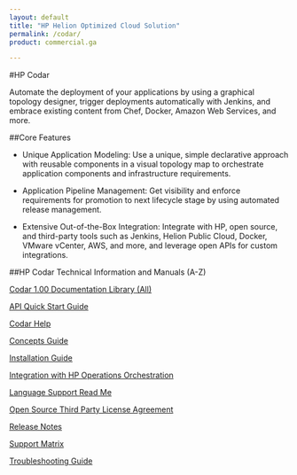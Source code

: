 ```yaml
---
layout: default
title: "HP Helion Optimized Cloud Solution"
permalink: /codar/
product: commercial.ga

---
```

<!--UNDER REVISION-->

 
#HP Codar

Automate the deployment of your applications by using a graphical topology designer, trigger deployments automatically with Jenkins, and embrace existing content from Chef, Docker, Amazon Web Services, and more.

##Core Features

* Unique Application Modeling: 
  Use a unique, simple declarative approach with reusable components in a visual topology map to orchestrate application components and infrastructure requirements.

* Application Pipeline Management: 
  Get visibility and enforce requirements for promotion to next lifecycle stage by using automated release management.

* Extensive Out-of-the-Box Integration: 
  Integrate with HP, open source, and third-party tools such as Jenkins, Helion Public Cloud, Docker, VMware vCenter, AWS, and more, and leverage open APIs for custom integrations.

##HP Codar Technical Information and Manuals (A-Z)
	
[Codar 1.00 Documentation Library (All)](https://softwaresupport.hp.com/group/softwaresupport/search-result/-/facetsearch/document/KM01288450)

[API Quick Start Guide](https://softwaresupport.hp.com/group/softwaresupport/search-result/-/facetsearch/document/KM01288448)

[Codar Help](https://softwaresupport.hp.com/group/softwaresupport/search-result/-/facetsearch/document/KM01288451)

[Concepts Guide](https://softwaresupport.hp.com/group/softwaresupport/search-result/-/facetsearch/document/KM01288447)

[Installation Guide](https://softwaresupport.hp.com/group/softwaresupport/search-result/-/facetsearch/document/KM01288418)

[Integration with HP Operations Orchestration](https://softwaresupport.hp.com/group/softwaresupport/search-result/-/facetsearch/document/KM01366161)

[Language Support Read Me](https://softwaresupport.hp.com/group/softwaresupport/search-result/-/facetsearch/document/KM01288354)

[Open Source Third Party License Agreement](https://softwaresupport.hp.com/group/softwaresupport/search-result/-/facetsearch/document/KM01288419)

[Release Notes](https://softwaresupport.hp.com/group/softwaresupport/search-result/-/facetsearch/document/KM01288417)

[Support Matrix](https://softwaresupport.hp.com/group/softwaresupport/search-result/-/facetsearch/document/KM01288420)

[Troubleshooting Guide](https://softwaresupport.hp.com/group/softwaresupport/search-result/-/facetsearch/document/KM01288449)

                                                                                                                                                                                                          

